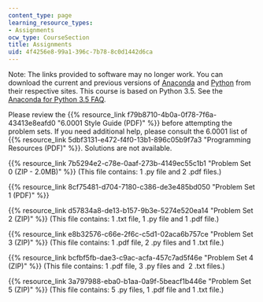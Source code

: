 ```yaml
---
content_type: page
learning_resource_types:
- Assignments
ocw_type: CourseSection
title: Assignments
uid: 4f4256e8-99a1-396c-7b78-8c0d1442d6ca
---
```


Note: The links provided to software may no longer work. You can download the current and previous versions of [Anaconda](https://www.anaconda.com/distribution/) and [Python](https://www.python.org/) from their respective sites. This course is based on Python 3.5. See the [Anaconda for Python 3.5 FAQ](https://docs.anaconda.com/anaconda/user-guide/faq/#anaconda-faq-35).

Please review the {{% resource_link f79b8710-4b0a-0f78-7f6a-43413e8eafd0 "6.0001 Style Guide (PDF)" %}} before attempting the problem sets. If you need additional help, please consult the 6.0001 list of {{% resource_link 5dbf3131-e472-f4f0-13b1-896c05b9f7a3 "Programming Resources (PDF)" %}}. Solutions are not available.

{{% resource_link 7b5294e2-c78e-0aaf-273b-4149ec55c1b1 "Problem Set 0 (ZIP - 2.0MB)" %}} (This file contains: 1 .py file and 2 .pdf files.)

{{% resource_link 8cf75481-d704-7180-c386-de3e485bd050 "Problem Set 1 (PDF)" %}}

{{% resource_link d57834a8-de13-b157-9b3e-5274e520ea14 "Problem Set 2 (ZIP)" %}} (This file contains: 1 .txt file, 1 .py file and 1 .pdf file.)

{{% resource_link e8b32576-c66e-2f6c-c5d1-02aca6b757ce "Problem Set 3 (ZIP)" %}} (This file contains: 1 .pdf file, 2 .py files and 1 .txt file.)

{{% resource_link bcfbf5fb-dae3-c9ac-acfa-457c7ad5f46e "Problem Set 4 (ZIP)" %}} (This file contains: 1 .pdf file, 3 .py files and  2 .txt files.)

{{% resource_link 3a797988-eba0-b1aa-0a9f-5beacf1b446e "Problem Set 5 (ZIP)" %}} (This file contains: 5 .py files, 1 .pdf file and 1 .txt file.)